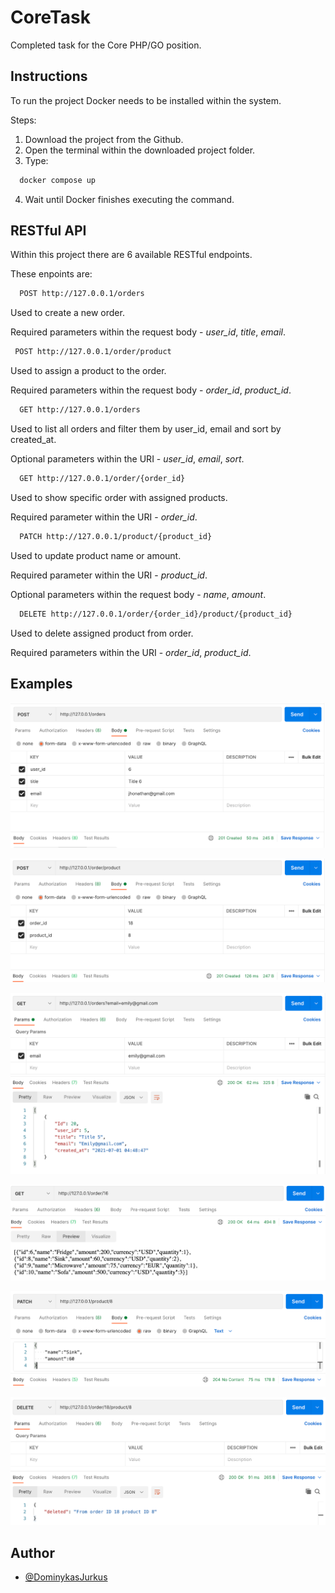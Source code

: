 
# CoreTask

Completed task for the Core PHP/GO position.


## Instructions

To run the project Docker needs to be installed within the system.

Steps:

1. Download the project from the Github.
2. Open the terminal within the downloaded project folder.
3. Type:

```bash 
  docker compose up
```
4. Wait until Docker finishes executing the command.

## RESTful API

Within this project there are 6 available RESTful endpoints.

These enpoints are:
```bash 
  POST http://127.0.0.1/orders 
```
Used to create a new order.

Required parameters within the request body - *user_id*, *title*, *email*.

```bash 
 POST http://127.0.0.1/order/product 
``` 
Used to assign a product to the order.

Required parameters within the request body - *order_id*, *product_id*.

```bash 
  GET http://127.0.0.1/orders 
```
Used to list all orders and filter them by user_id, email and sort by created_at.

Optional parameters within the URI - *user_id*, *email*, *sort*.

```bash 
  GET http://127.0.0.1/order/{order_id}
```

Used to show specific order with assigned products.

Required parameter within the URI - *order_id*.

```bash 
  PATCH http://127.0.0.1/product/{product_id}
```

Used to update product name or amount.

Required parameter within the URI - *product_id*.

Optional parameters within the request body - *name*, *amount*.

```bash 
  DELETE http://127.0.0.1/order/{order_id}/product/{product_id}
```

Used to delete assigned product from order.

Required parameters within the URI - *order_id*, *product_id*.


## Examples

![API call](https://github.com/DominykasJurkus/CoreTask/blob/master/Examples/CreateOrder.png?raw=true)

![API call](https://github.com/DominykasJurkus/CoreTask/blob/master/Examples/AssignProduct.png?raw=true)

![API call](https://github.com/DominykasJurkus/CoreTask/blob/master/Examples/GetOrder.png?raw=true)

![API call](https://github.com/DominykasJurkus/CoreTask/blob/master/Examples/GetProductsFromOrder.png?raw=true)

![API call](https://github.com/DominykasJurkus/CoreTask/blob/master/Examples/UpdateProduct.png?raw=true)

![API call](https://github.com/DominykasJurkus/CoreTask/blob/master/Examples/DeleteProductFromOrder.png?raw=true)


  
## Author

- [@DominykasJurkus](https://www.github.com/DominykasJurkus)

  